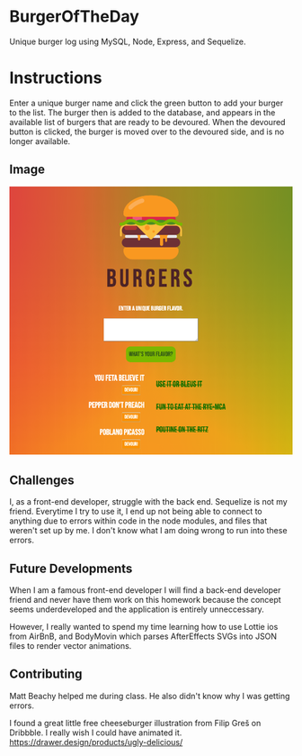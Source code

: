 # BurgerOfTheDay
Unique burger log using MySQL, Node, Express, and Sequelize.

# Instructions
Enter a unique burger name and click the green button to add your burger to the list. The burger then is added to the database, and appears in the available list of burgers that are ready to be devoured. When the devoured button is clicked, the burger is moved over to the devoured side, and is no longer available. 

## Image
![burger of the day](https://github.com/TheMaryJacobs/BurgerOfTheDay/blob/master/public/assets/BurgerOfTheDay.png)

## Challenges 
I, as a front-end developer, struggle with the back end. Sequelize is not my friend. Everytime I try to use it, I end up not being able to connect to anything due to errors within code in the node modules, and files that weren't set up by me. I don't know what I am doing wrong to run into these errors. 

## Future Developments 
When I am a famous front-end developer I will find a back-end developer friend and never have them work on this homework because the concept seems underdeveloped and the application is entirely unneccessary. 

However, I really wanted to spend my time learning how to use Lottie ios from AirBnB, and BodyMovin which parses AfterEffects SVGs into JSON files to render vector animations. 

## Contributing
Matt Beachy helped me during class. He also didn't know why I was getting errors. 

I found a great little free cheeseburger illustration from Filip Greš on Dribbble. I really wish I could have animated it.
https://drawer.design/products/ugly-delicious/

